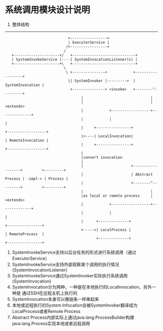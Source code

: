 系统调用模块设计说明
==================

1. 整体结构
-----------

```
                             +-----------------+
                             | ExecutorService |
                            /+-----------------+
                           /
   +---------------------+/   +-----------------------------+
   | SystemInvokeService |----| SystemInvocationListener(s) |
   +---------------------+\   +-----------------------------+
                           \ 
                            \ +---------------+            +------------------+
                             \| SystemInvoker |--------->  | SystemInvocation |
                              +---------------+ <invoke>   +--------^---------+   
                                   |                               |
                                   |                               |<extends>
                                   |            +------------------+--------------+
                                   |            |                                 |
                                   |     +----------------+             +------------------+
                                   |<----| LocalInvocation|             | RemoteInvocation |
                                   |     +----------------+             +------------------+ 
                                   |
                                   |convert invocation
                                   |
                                   |                      +------------------+         +---------+ 
                                   |                      | Abstract Process | -impl-> | Process |
                                   |                      +--------^---------+         +---------+
                                   |                               |
                                   |as local or remote process     |<extends>
                                   |            +------------------+--------------+
                                   |            |                                 |
                                   |      +--------------+               +----------------+
                                   +----->| LocalProcess |               | RemoteProcess  |
                                          +--------------+               +----------------+ 
```

1. SystemInvokeService支持以后台任务的形式进行系统调用（通过ExecutorService）
2. SystemInvokeService支持外部观察某个调用的执行情况(SystemInvocationListener)
3. SystemInvokeService通过SystemInvoker实际执行系统调用(SystemInvocation)
4. SystemInvocation分为两种，一种是在本地执行的LocalInvocation，另外一种是 通过SSH在远程主机上执行的
5. SystemInvocation本身可以像链条一样串起来
6. 本地或远程执行的System Infocation会被SystemInvoker翻译成为LocalProcess或者Remote Process
7. Abstract Process内部实际上通过java.lang.ProcessBuilder构建java.lang.Process实现本地或者远程调用